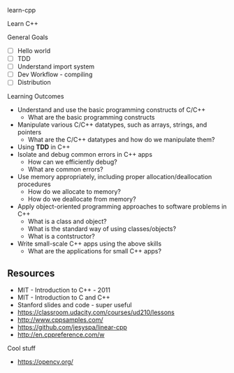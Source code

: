 learn-cpp

Learn C++

General Goals

- [ ] Hello world
- [ ] TDD
- [ ] Understand import system
- [ ] Dev Workflow - compiling
- [ ] Distribution

Learning Outcomes

- Understand and use the basic programming constructs of C/C++
  - What are the basic programming constructs
- Manipulate various C/C++ datatypes, such as arrays, strings, and pointers
  - What are the C/C++ datatypes and how do we manipulate them?
- Using **TDD** in C++
- Isolate and debug common errors in C++ apps
  - How can we efficiently debug?
  - What are common errors?
- Use memory appropriately, including proper allocation/deallocation procedures
  - How do we allocate to memory?
  - How do we deallocate from memory?
- Apply object-oriented programming approaches to software problems in C++
  - What is a class and object?
  - What is the standard way of using classes/objects?
  - What is a contstructor?
- Write small-scale C++ apps using the above skills
  - What are the applications for small C++ apps?



## Resources



- MIT - Introduction to C++ - 2011
- MIT - Introduction to C and C++
- Stanford slides and code - super useful
- https://classroom.udacity.com/courses/ud210/lessons
- http://www.cppsamples.com/
- https://github.com/jesyspa/linear-cpp
- http://en.cppreference.com/w

Cool stuff
- https://opencv.org/

